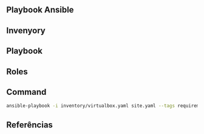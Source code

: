 ## Playbook Ansible

## Invenyory

## Playbook

## Roles

## Command
```bash
ansible-playbook -i inventory/virtualbox.yaml site.yaml --tags requirements,kubeconfig,helm,argo
```

## Referências
